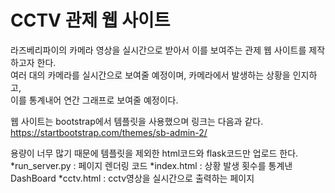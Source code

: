 # CCTV 관제 웹 사이트

라즈베리파이의 카메라 영상을 실시간으로 받아서 이를 보여주는 관제 웹 사이트를 제작하고자 한다.<br>
여러 대의 카메라를 실시간으로 보여줄 예정이며, 카메라에서 발생하는 상황을 인지하고, <br>
이를 통계내어 연간 그래프로 보여줄 예정이다.

웹 사이트는 bootstrap에서 템플릿을 사용했으며 링크는 다음과 같다.<br>
https://startbootstrap.com/themes/sb-admin-2/

용량이 너무 많기 때문에 템플릿을 제외한 html코드와 flask코드만 업로드 한다.<br>
*run_server.py : 페이지 렌더링 코드
*index.html : 상황 발생 횟수를 통계낸 DashBoard
*cctv.html : cctv영상을 실시간으로 출력하는 페이지
